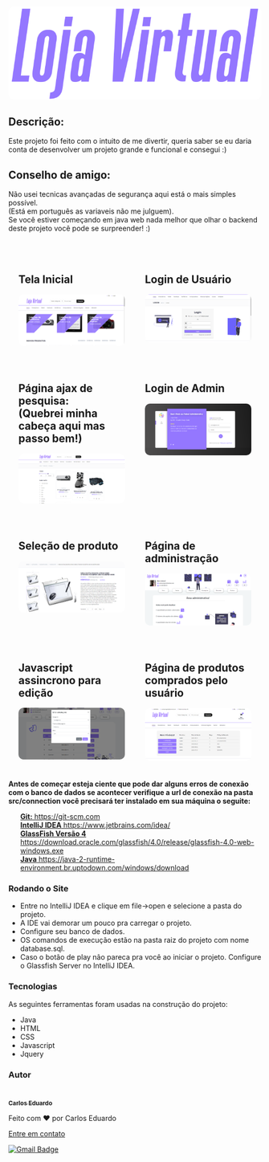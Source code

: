 <img src="./img/image-project-1.png" style="border-radius: 10px" alt="text">
<br>
<h2>Descrição:</h2>
<p>Este projeto foi feito com o intuito de me divertir, queria saber se eu daria conta de desenvolver um projeto grande e funcional e consegui :)</p>
<h2>Conselho de amigo:</h2>
<p>Não usei tecnicas avançadas de segurança aqui está o mais simples possível. <br>(Está em português as variaveis não me julguem).<br> Se você estiver começando em java web nada melhor que olhar o backend deste projeto você pode se surpreender! :) </p>
<br>
<div style="display: flex;">
<div style="padding: 20px">
    <h2>Tela Inicial</h2>
    <kbd>
    <img src="./img/image-project.png" style="border-radius: 10px" alt="text">
    </kbd>
</div>
<div style="padding: 20px">
    <h2>Login de Usuário</h2>
    <kbd>
    <img src="./img/image-project-2.png" style="border-radius: 10px" alt="text">
    </kbd>
</div>
</div>

<div style="display: flex;">
<div style="padding: 20px">
    <h2>Página ajax de pesquisa: <br>(Quebrei minha cabeça aqui mas passo bem!)</h2>
    <kbd>
    <img src="./img/image-project-3.png" style="border-radius: 10px" alt="text">
    </kbd>
</div>
<div style="padding: 20px">
    <h2>Login de Admin</h2>
    <kbd>
    <img src="./img/image-project-5.png" style="border-radius: 10px" alt="text">
    </kbd>
</div>
</div>

<div style="display: flex;">
<div style="padding: 20px">
    <h2>Seleção de produto</h2>
    <kbd>
    <img src="./img/image-project-4.png" style="border-radius: 10px" alt="text">
    </kbd>
</div>
<div style="padding: 20px">
    <h2>Página de administração</h2>
    <kbd>
    <img src="./img/image-project-6.png" style="border-radius: 10px" alt="text">
    </kbd>
</div>
</div>

<div style="display: flex;">
<div style="padding: 20px">
    <h2>Javascript assincrono para edição</h2>
    <kbd>
    <img src="./img/image-project-7.png" style="border-radius: 10px" alt="text">
    </kbd>
</div>
<div style="padding: 20px">
    <h2>Página de produtos comprados pelo usuário</h2>
    <kbd>
    <img src="./img/image-project-8.png" style="border-radius: 10px" alt="text">
    </kbd>
</div>
</div>


<p style="font-weight: bold">Antes de começar esteja ciente que pode dar alguns erros de conexão com o banco de dados se acontecer verifique a url de conexão na pasta src/connection você precisará ter instalado em sua máquina o seguite:</p>
<ul>
    <a href="https://git-scm.com"><span style="font-weight: bold">Git:</span> 
    https://git-scm.com</a>
    <br>
    <a href="https://www.jetbrains.com/idea/"><span style="font-weight: bold">IntelliJ IDEA</span> 
    https://www.jetbrains.com/idea/</a>    
    <br>
    <a href="https://download.oracle.com/glassfish/4.0/release/glassfish-4.0-web-windows.exe">
    <span style="font-weight: bold">GlassFish Versão 4</span>
     https://download.oracle.com/glassfish/4.0/release/glassfish-4.0-web-windows.exe</a>
     <br>
     <a href="https://java-2-runtime-environment.br.uptodown.com/windows/download">
    <span style="font-weight: bold">Java</span>
     https://java-2-runtime-environment.br.uptodown.com/windows/download</a>
</ul>

### Rodando o Site

<ul>
    <li>Entre no IntelliJ IDEA e clique em file->open e selecione a pasta do projeto.</li>
    <li>A IDE vai demorar um pouco pra carregar o projeto.</li>
    <li>Configure seu banco de dados. </li>
    <li>OS comandos de execução estão na pasta raiz do projeto com nome database.sql.</li>
    <li>Caso o botão de play não pareca pra você ao iniciar o projeto. Configure o Glassfish Server no IntelliJ IDEA.</li>
</ul>

### Tecnologias

<p>As seguintes ferramentas foram usadas na construção do projeto:</p>
<ul>
    <li>Java</li>
    <li>HTML</li>
    <li>CSS</li>
    <li>Javascript</li>
    <li>Jquery</li>
</ul>

### Autor

<a href="">
 <img style="border-radius: 50%;" src="https://avatars.githubusercontent.com/u/50811913?s=460&u=e1c04894465fe053a294c52018828a33e47d1dd4&v=4" width="100px;" alt=""/>
 <br />
 <sub><b>Carlos Eduardo</b></sub></a>


Feito com ❤️ por Carlos Eduardo

<a href="mailto:carloseduardodiasbatista@gmail.com">Entre em contato</a>

[![Gmail Badge](https://img.shields.io/badge/-carloseduardodiasbatista@gmail.com-c14438?style=flat-square&logo=Gmail&logoColor=white&link=mailto:carloseduardodiasbatista@gmail.com)](mailto:carloseduardodiasbatista@gmail.com)